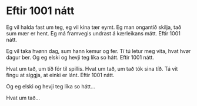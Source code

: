 
# Eftir 1001 nátt
Eg vil halda fast um teg, eg vil kína tær eymt.
Eg man ongantíð skilja, tað sum mær er hent.
Eg má framvegis undrast á kærleikans mátt.
Eftir 1001 nátt.

Eg vil taka hvønn dag, sum hann kemur og fer.
Tí tú letur meg vita, hvat hvør dagur ber.
Og eg elski og hevji teg líka so hátt.
Eftir 1001 nátt.

Hvat um tað, um tíð fór til spillis.
Hvat um tað, um tað tók sina tíð.
Tá vit fingu at síggja, at einki er lánt.
Eftir 1001 nátt.

Og eg elski og hevji teg líka so hátt...

Hvat um tað...
